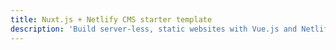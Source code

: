 ```yaml
---
title: Nuxt.js + Netlify CMS starter template
description: 'Build server-less, static websites with Vue.js and Netlify CMS.'
---
```


